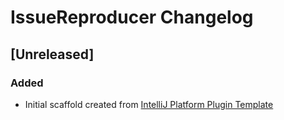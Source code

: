 <!-- Keep a Changelog guide -> https://keepachangelog.com -->

# IssueReproducer Changelog

## [Unreleased]
### Added
- Initial scaffold created from [IntelliJ Platform Plugin Template](https://github.com/JetBrains/intellij-platform-plugin-template)
